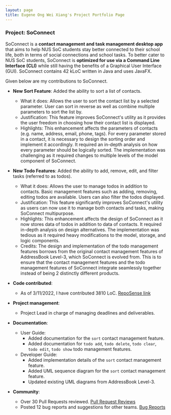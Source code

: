 ```yaml
---
layout: page
title: Eugene Ong Wei Xiang's Project Portfolio Page
---
```


### Project: SoConnect

SoConnect is a **contact management and task management desktop app** that aims to help NUS SoC students stay better connected to their school life, both in terms of social connections and school tasks. To better cater to NUS SoC students, SoConnect is **optimized for use via a Command Line Interface (CLI)** while still having the benefits of a Graphical User Interface (GUI). SoConnect contains 42 kLoC written in Java and uses JavaFX.

Given below are my contributions to SoConnect.

* **New Sort Feature**: Added the ability to sort a list of contacts.
    * What it does: Allows the user to sort the contact list by a selected parameter. User can sort in reverse as well as combine multiple parameters to sort the list by.
    * Justification: This feature improves SoConnect's utility as it provides the user freedom in choosing how their contact list is displayed.
    * Highlights: This enhancement affects the parameters of contacts (e.g. name, address, email, phone, tags). For every parameter stored in a contact, it is necessary to design the sorting order and implement it accordingly. It required an in-depth analysis on how every parameter should be logically sorted. The implementation was challenging as it required changes to multiple levels of the model component of SoConnect.

* **New Todo Features**: Added the ability to add, remove, edit, and filter tasks (referred to as todos).
    * What it does: Allows the user to manage todos in addition to contacts. Basic management features such as adding, removing, editing todos are available. Users can also filter the todos displayed.
    * Justification: This feature significantly improves SoConnect's utility as users can now use it to manage both contacts and tasks, making SoConnect multipurpose.
    * Highlights: This enhancement affects the design of SoConnect as it now stores data of todos in addition to data of contacts. It required in-depth analysis on design alternatives. The implementation was tedious as it required heavy modifications to the model, storage, and logic components.
    * Credits: The design and implementation of the todo management features borrows from the original contact management features of AddressBook Level-3, which SoConnect is evolved from. This is to ensure that the contact management features and the todo management features of SoConnect integrate seamlessly together instead of being 2 distinctly different products.

* **Code contributed**:
    * As of 3/11/2022, I have contributed 3810 LoC. [RepoSense link](https://nus-cs2103-ay2223s1.github.io/tp-dashboard/?search=eugene-ong-w-x&breakdown=true)

* **Project management**:
    * Project Lead in charge of managing deadlines and deliverables.

* **Documentation**:
    * User Guide:
        * Added documentation for the `sort` contact management feature.
        * Added documentation for `todo add`, `todo delete`, `todo clear`, `todo edit`, `todo show` todo management features.
    * Developer Guide:
        * Added implementation details of the `sort` contact management feature.
        * Added UML sequence diagram for the `sort` contact management feature.
        * Updated existing UML diagrams from AddressBook Level-3.

* **Community**:
    * Over 30 Pull Requests reviewed. [Pull Request Reviews](https://github.com/AY2223S1-CS2103T-W15-1/tp/pulls?q=is%3Apr+is%3Aclosed+reviewed-by%3AEugene-Ong-W-X)
    * Posted 12 bug reports and suggestions for other teams. [Bug Reports](https://github.com/Eugene-Ong-W-X/ped/issues)
